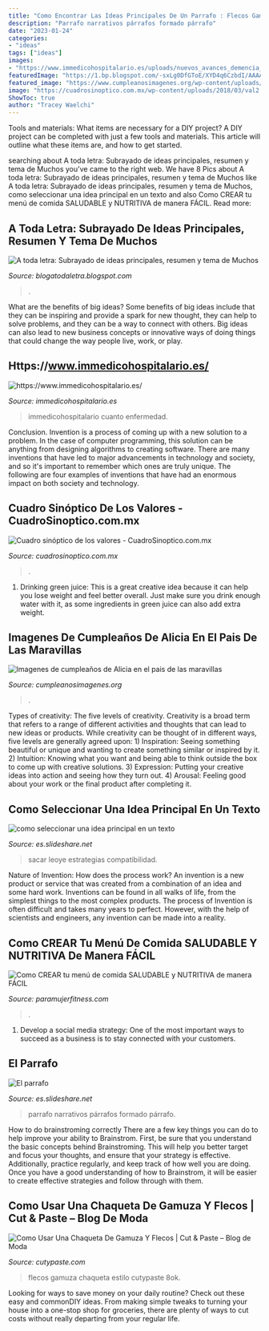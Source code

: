 ```yaml
---
title: "Como Encontrar Las Ideas Principales De Un Parrafo : Flecos Gamuza Chaqueta Estilo Cutypaste 8ok"
description: "Parrafo narrativos párrafos formado párrafo"
date: "2023-01-24"
categories:
- "ideas"
tags: ["ideas"]
images:
- "https://www.immedicohospitalario.es/uploads/nuevos_avances_demencia_4052_09173921_s.jpg"
featuredImage: "https://1.bp.blogspot.com/-sxLg0DfGToE/XYD4q6CzbdI/AAAAAAAAYas/mozuOlMdsWQlw1_GawFIJDgOiR9GnMQgwCLcBGAsYHQ/w1200-h630-p-k-no-nu/Subrayado%2Bde%2Bideas%2BMUCHOS.jpg"
featured_image: "https://www.cumpleanosimagenes.org/wp-content/uploads/2018/01/alicia1.jpg"
image: "https://cuadrosinoptico.com.mx/wp-content/uploads/2018/03/val2.jpg"
ShowToc: true
author: "Tracey Waelchi"
---
```



Tools and materials: What items are necessary for a DIY project?
A DIY project can be completed with just a few tools and materials. This article will outline what these items are, and how to get started.

	

		
searching about A toda letra: Subrayado de ideas principales, resumen y tema de Muchos you've came to the right web. We have 8 Pics about A toda letra: Subrayado de ideas principales, resumen y tema de Muchos like A toda letra: Subrayado de ideas principales, resumen y tema de Muchos, como seleccionar una idea principal en un texto and also Como CREAR tu menú de comida SALUDABLE y NUTRITIVA de manera FÁCIL. Read more:
		
    
## A Toda Letra: Subrayado De Ideas Principales, Resumen Y Tema De Muchos

<img loading=lazy src="https://1.bp.blogspot.com/-sxLg0DfGToE/XYD4q6CzbdI/AAAAAAAAYas/mozuOlMdsWQlw1_GawFIJDgOiR9GnMQgwCLcBGAsYHQ/w1200-h630-p-k-no-nu/Subrayado%2Bde%2Bideas%2BMUCHOS.jpg" onerror="this.onerror=null;this.src='https://tse1.mm.bing.net/th?id=OIP.LNFa7tmAt7aUKwWO4THJ_QHaD4&amp;pid=15.1';" alt="A toda letra: Subrayado de ideas principales, resumen y tema de Muchos">

_Source: blogatodaletra.blogspot.com_

>. 

	

What are the benefits of big ideas?
Some benefits of big ideas include that they can be inspiring and provide a spark for new thought, they can help to solve problems, and they can be a way to connect with others. Big ideas can also lead to new business concepts or innovative ways of doing things that could change the way people live, work, or play.

    
## Https://www.immedicohospitalario.es/

<img loading=lazy src="https://www.immedicohospitalario.es/uploads/nuevos_avances_demencia_4052_09173921_s.jpg" onerror="this.onerror=null;this.src='https://tse2.mm.bing.net/th?id=OIP.inyRoRk0z5rn3dFRf90k5QHaE8&amp;pid=15.1';" alt="https://www.immedicohospitalario.es/">

_Source: immedicohospitalario.es_

>immedicohospitalario cuanto enfermedad. 

	

Conclusion.
Invention is a process of coming up with a new solution to a problem. In the case of computer programming, this solution can be anything from designing algorithms to creating software. There are many inventions that have led to major advancements in technology and society, and so it's important to remember which ones are truly unique. The following are four examples of inventions that have had an enormous impact on both society and technology.

    
## Cuadro Sinóptico De Los Valores - CuadroSinoptico.com.mx

<img loading=lazy src="https://cuadrosinoptico.com.mx/wp-content/uploads/2018/03/val2.jpg" onerror="this.onerror=null;this.src='https://tse1.mm.bing.net/th?id=OIP.ye8IHqtIevIQ5DLmVE_McwHaEy&amp;pid=15.1';" alt="Cuadro sinóptico de los valores - CuadroSinoptico.com.mx">

_Source: cuadrosinoptico.com.mx_

>. 

	

1. Drinking green juice: This is a great creative idea because it can help you lose weight and feel better overall. Just make sure you drink enough water with it, as some ingredients in green juice can also add extra weight.

    
## Imagenes De Cumpleaños De Alicia En El Pais De Las Maravillas

<img loading=lazy src="https://www.cumpleanosimagenes.org/wp-content/uploads/2018/01/alicia1.jpg" onerror="this.onerror=null;this.src='https://tse3.mm.bing.net/th?id=OIP.FvADYqrQLFqzmw02q8DYFgHaCp&amp;pid=15.1';" alt="Imagenes de cumpleaños de Alicia en el pais de las maravillas">

_Source: cumpleanosimagenes.org_

>. 

	

Types of creativity: The five levels of creativity.
Creativity is a broad term that refers to a range of different activities and thoughts that can lead to new ideas or products. While creativity can be thought of in different ways, five levels are generally agreed upon: 1) Inspiration: Seeing something beautiful or unique and wanting to create something similar or inspired by it. 
2) Intuition: Knowing what you want and being able to think outside the box to come up with creative solutions. 
3) Expression: Putting your creative ideas into action and seeing how they turn out. 
4) Arousal: Feeling good about your work or the final product after completing it.

    
## Como Seleccionar Una Idea Principal En Un Texto

<img loading=lazy src="https://image.slidesharecdn.com/leoye1-141021173616-conversion-gate01/95/como-seleccionar-una-idea-principal-en-un-texto-4-638.jpg?cb=1413913100" onerror="this.onerror=null;this.src='https://tse3.mm.bing.net/th?id=OIP.RHK7JvjTSTCX-v7k-2vivQHaFj&amp;pid=15.1';" alt="como seleccionar una idea principal en un texto">

_Source: es.slideshare.net_

>sacar leoye estrategias compatibilidad. 

	

Nature of Invention: How does the process work?
An invention is a new product or service that was created from a combination of an idea and some hard work. Inventions can be found in all walks of life, from the simplest things to the most complex products. The process of Invention is often difficult and takes many years to perfect. However, with the help of scientists and engineers, any invention can be made into a reality.

    
## Como CREAR Tu Menú De Comida SALUDABLE Y NUTRITIVA De Manera FÁCIL

<img loading=lazy src="https://paramujerfitness.com/wp-content/uploads/2020/12/Imagen-JPEG-D1B36C54ECBA-1.jpeg" onerror="this.onerror=null;this.src='https://tse3.mm.bing.net/th?id=OIP.avUhwaWDkZDN8FjT-LDNMgHaD5&amp;pid=15.1';" alt="Como CREAR tu menú de comida SALUDABLE y NUTRITIVA de manera FÁCIL">

_Source: paramujerfitness.com_

>. 

	

1. Develop a social media strategy: One of the most important ways to succeed as a business is to stay connected with your customers.

    
## El Parrafo

<img loading=lazy src="https://image.slidesharecdn.com/elparrafo-130417144627-phpapp01/95/el-parrafo-7-638.jpg?cb=1366210031" onerror="this.onerror=null;this.src='https://tse3.mm.bing.net/th?id=OIP.mhcxM1iALdePljqGVCv3swHaFj&amp;pid=15.1';" alt="El parrafo">

_Source: es.slideshare.net_

>parrafo narrativos párrafos formado párrafo. 

	

How to do brainstroming correctly
There are a few key things you can do to help improve your ability to Brainstrom. First, be sure that you understand the basic concepts behind Brainstroming. This will help you better target and focus your thoughts, and ensure that your strategy is effective. Additionally, practice regularly, and keep track of how well you are doing. Once you have a good understanding of how to Brainstrom, it will be easier to create effective strategies and follow through with them.

    
## Como Usar Una Chaqueta De Gamuza Y Flecos | Cut &amp; Paste – Blog De Moda

<img loading=lazy src="http://www.cutypaste.com/wp-content/uploads/2015/09/4056764_8ok.jpg" onerror="this.onerror=null;this.src='https://tse2.mm.bing.net/th?id=OIP.GYZLQ3HGro-Ils8iRJW-jAHaJA&amp;pid=15.1';" alt="Como Usar Una Chaqueta De Gamuza Y Flecos | Cut &amp; Paste – Blog de Moda">

_Source: cutypaste.com_

>flecos gamuza chaqueta estilo cutypaste 8ok. 

	

Looking for ways to save money on your daily routine? Check out these easy and commonDIY ideas. From making simple tweaks to turning your house into a one-stop shop for groceries, there are plenty of ways to cut costs without really departing from your regular life.


